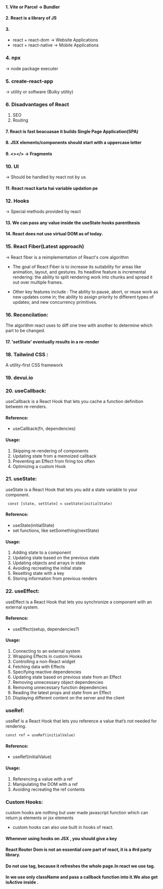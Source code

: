 #### 1. Vite or Parcel -> Bundler

#### 2. React is a library of JS

#### 3. 
 * react + react-dom -> Website Applications
 * react + react-native -> Mobile Applications


### 4. npx 
-> node package executer

### 5. create-react-app 
-> utility or software (Bulky utility)

### 6. Disadvantages of React
1. SEO
2. Routing

#### 7. React is fast beacuasae it builds Single Page Application(SPA)

#### 8. JSX elements/components should start with a uppercase letter

#### 9. <></> -> Fragments

### 10. UI 
-> Should be handled by react not by us

#### 11. React react karta hai variable updation pe

### 12. Hooks 
-> Special methods provided by react 

####  13. We can pass any value inside the useState hooks parenthesis

#### 14. React does not use virtual DOM as of today.

### 15. React Fiber(Latest approach)
-> React fiber is a reimplementation of React's core algorithm

* The goal of React Fiber is to increase its suitability for areas like animation, layout, and gestures. Its headline feature is incremental rendering: the ability to split rendering work into chunks and spread it out over multiple frames.

* Other key features include :
The ability to pause, abort, or reuse work as new updates come in; the ability to assign priority to different types of updates; and new concurrency primitives.

### 16. Reconcilation:
The algorithm react uses to diff one tree with another to determine which part to be changed.

#### 17. 'setState' eventually results in a re-render

### 18. Tailwind CSS : 
A utility-first CSS framework

### 19. devui.io

### 20. useCallback:
useCallback is a React Hook that lets you cache a function definition between re-renders.

#### Reference:
* useCallback(fn, dependencies) 

#### Usage:
1. Skipping re-rendering of components
2. Updating state from a memoized callback
3. Preventing an Effect from firing too often
4. Optimizing a custom Hook

### 21. useState:
useState is a React Hook that lets you add a state variable to your component.

``` const [state, setState] = useState(initialState)```

#### Reference:
* useState(initialState)
* set functions, like setSomething(nextState)

#### Usage:
1. Adding state to a component
2. Updating state based on the previous state
3. Updating objects and arrays in state
4. Avoiding recreating the initial state
5. Resetting state with a key
6. Storing information from previous renders

### 22. useEffect:
useEffect is a React Hook that lets you synchronize a component with an external system.

#### Reference:
* useEffect(setup, dependencies?)

#### Usage:
1. Connecting to an external system
2. Wrapping Effects in custom Hooks
3. Controlling a non-React widget
4. Fetching data with Effects
5. Specifying reactive dependencies
6. Updating state based on previous state from an Effect
7. Removing unnecessary object dependencies
8. Removing unnecessary function dependencies
9. Reading the latest props and state from an Effect
10. Displaying different content on the server and the client

### useRef:
useRef is a React Hook that lets you reference a value that’s not needed for rendering.

``` const ref = useRef(initialValue) ```

#### Reference:
* useRef(initialValue)

#### Usage:
1. Referencing a value with a ref
2. Manipulating the DOM with a ref
3. Avoiding recreating the ref contents

### Custom Hooks:
custom hooks are nothing but user made javascript function which can return js elements or jsx elements

* custom hooks can also use built in hooks of react.

#### Whenever using hooks on JSX , you should give a key

#### React Router Dom is not an essential core part of react, it is a #rd party library.

#### Do not use <a> tag, because it refreshes the whole page.In react we use <Link> tag.


#### In <Navlink> we use only className and pass a callback function into it.We also get isActive inside <Navlink>.
